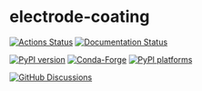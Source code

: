 # electrode-coating

[![Actions Status][actions-badge]][actions-link]
[![Documentation Status][rtd-badge]][rtd-link]

[![PyPI version][pypi-version]][pypi-link]
[![Conda-Forge][conda-badge]][conda-link]
[![PyPI platforms][pypi-platforms]][pypi-link]

[![GitHub Discussions][github-discussions-badge]][github-discussions-link]

<!-- SPHINX-START -->

<!-- prettier-ignore-start -->

[actions-badge]:            https://github.com/mmsg-warwick/electrode-coating/workflows/CI/badge.svg
[actions-link]:             https://github.com/mmsg-warwick/electrode-coating/actions
[conda-badge]:              https://img.shields.io/conda/vn/conda-forge/electrode-coating
[conda-link]:               https://github.com/conda-forge/electrode-coating-feedstock
[github-discussions-badge]: https://img.shields.io/static/v1?label=Discussions&message=Ask&color=blue&logo=github
[github-discussions-link]:  https://github.com/mmsg-warwick/electrode-coating/discussions
[pypi-link]:                https://pypi.org/project/electrode-coating/
[pypi-platforms]:           https://img.shields.io/pypi/pyversions/electrode-coating
[pypi-version]:             https://img.shields.io/pypi/v/electrode-coating
[rtd-badge]:                https://readthedocs.org/projects/electrode-coating/badge/?version=latest
[rtd-link]:                 https://electrode-coating.readthedocs.io/en/latest/?badge=latest

<!-- prettier-ignore-end -->
